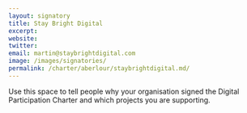 ```yaml
---
layout: signatory
title: Stay Bright Digital
excerpt: 
website:
twitter: 
email: martin@staybrightdigital.com
image: /images/signatories/
permalink: /charter/aberlour/staybrightdigital.md/ 
---
```


Use this space to tell people why your organisation signed the Digital Participation Charter and which projects you are supporting.
